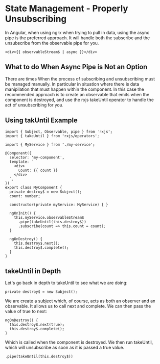  State Management - Properly Unsubscribing 
==========================================

In Angular, when using ngrx when trying to pull in data, using the async
pipe is the preferred approach. It will handle both the subscribe and
the unsubscribe from the observable pipe for you.

    <div>{{ observableStream$ | async }}</div>

 What to do When Async Pipe is Not an Option 
--------------------------------------------

There are times When the process of subscribing and unsubscribing must
be managed manually. In particular in situation where there is data
manipilation that must happen within the component. In this case the
recommended approach is to create an observable that emits when the
component is destroyed, and use the rxjs takeUntil operator to handle
the act of unsubscribing for you.

Using takUntil Example
----------------------

    import { Subject, Observable, pipe } from 'rxjs';
    import { takeUntil } from 'rxjs/operators';

    import { MyService } from './my-service';

    @Component({
      selector: 'my-component',
      template: `
        <div>
          Count: {{ count }}
        </div>
      `,
    })
    export class MyComponent {
      private destroy$ = new Subject();
      count: number;

      constructor(private myService: MyService) { }

      ngOnInit() {
        this.myService.observableStream$
          .pipe(takeUntil(this.destroy$))
          .subscribe(count => this.count = count);
      }

      ngOnDestroy() {
        this.destroy$.next();
        this.destroy$.complete();
      }
    }

takeUntil in Depth
------------------

Let's go back in depth to takeUntil to see what we are doing:

    private destroy$ = new Subject();

We are create a subject which, of course, acts as both an observer and
an observable. It allows us to call next and complete. We can then pass
the value of true to next:

    ngOnDestroy() {
      this.destroy$.next(true);
      this.destroy$.complete();
    }

Which is called when the component is destroyed. We then run takeUntil,
which will unsubscribe as soon as it is passed a true value.

    .pipe(takeUntil(this.destroy$))
